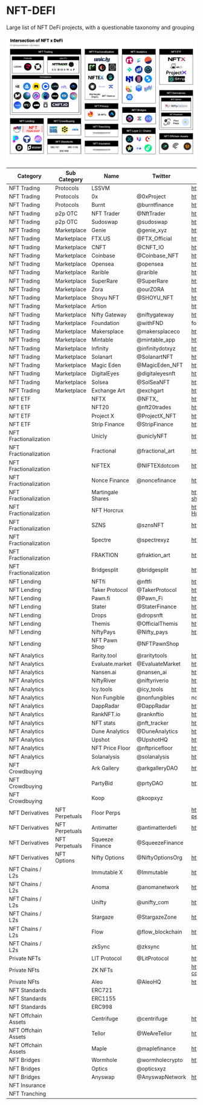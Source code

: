 # NFT-DEFI
Large list of NFT DeFi projects, with a questionable taxonomy and grouping

![graphic](NFTxDeFi.png)


| Category              | Sub Category   | Name              | Twitter          | Link                                                |
|-----------------------|----------------|-------------------|------------------|-----------------------------------------------------|
| NFT Trading           | Protocols      | LSSVM             |                  | https://0xmons.xyz/assets/nftamm.pdf                |
| NFT Trading           | Protocols      | 0x                | @0xProject       | https://0x.org/                                     |
| NFT Trading           | Protocols      | Burnt             | @burntfinance    | https://www.burnt.com/                              |
| NFT Trading           | p2p OTC        | NFT Trader        | @NftTrader       | https://www.nfttrader.io/                           |
| NFT Trading           | p2p OTC        | Sudoswap          | @sudoswap        | https://sudoswap.xyz/#/                             |
| NFT Trading           | Marketplace    | Genie             | @genie_xyz       | https://genie.xyz                                   |
| NFT Trading           | Marketplace    | FTX.US            | @FTX_Official    | https://ftx.com/en/nfts                             |
| NFT Trading           | Marketplace    | CNFT              | @CNFT_IO         | https://cnft.io/                                    |
| NFT Trading           | Marketplace    | Coinbase          | @Coinbase_NFT    | https://coinbase.com/                               |
| NFT Trading           | Marketplace    | Opensea           | @opensea         | https://opensea.io/                                 |
| NFT Trading           | Marketplace    | Rarible           | @rarible         | https://rarible.com/                                |
| NFT Trading           | Marketplace    | SuperRare         | @SuperRare       | https://superrare.com/                              |
| NFT Trading           | Marketplace    | Zora              | @ourZORA         | https://zora.co/                                    |
| NFT Trading           | Marketplace    | Shoyu NFT         | @SHOYU_NFT       | https://www.shoyunft.com/                           |
| NFT Trading           | Marketplace    | Artion            |                  | https://artion.io/                                  |
| NFT Trading           | Marketplace    | Nifty Gateway     | @niftygateway    |  https://niftygateway.com/                          |
| NFT Trading           | Marketplace    | Foundation        | @withFND         |  foundation.app                                     |
| NFT Trading           | Marketplace    | Makersplace       | @makersplaceco   |  https://makersplace.com/                           |
| NFT Trading           | Marketplace    | Mintable          | @mintable_app    |  https://mintable.app/                              |
| NFT Trading           | Marketplace    | Infinity          | @infinitydotxyz  | https://infinity.xyz/                               |
| NFT Trading           | Marketplace    | Solanart          | @SolanartNFT     | https://solanart.io/                                |
| NFT Trading           | Marketplace    | Magic Eden        | @MagicEden_NFT   | https://magiceden.io/                               |
| NFT Trading           | Marketplace    | DigitalEyes       | @digitaleyesnft  | https://digitaleyes.market/                         |
| NFT Trading           | Marketplace    | Solsea            | @SolSeaNFT       | https://solsea.io/                                  |
| NFT Trading           | Marketplace    | Exchange Art      | @exchgart        | https://exchange.art/                               |
| NFT ETF               |                | NFTX              | @NFTX_           | https://nftx.io/                                    |
| NFT ETF               |                | NFT20             | @nft20trades     | https://nft20.io/                                   |
| NFT ETF               |                | Project X         | @ProjectX_NFT    | https://www.projectxnft.com/                        |
| NFT ETF               |                | Strip Finance     | @StripFinance    | https://strip.finance/                              |
| NFT Fractionalization |                | Unicly            | @uniclyNFT       | https://www.unic.ly/                                |
| NFT Fractionalization |                | Fractional        | @fractional_art  | https://fractional.art/                             |
| NFT Fractionalization |                | NIFTEX            | @NIFTEXdotcom    | https://niftex.com/                                 |
| NFT Fractionalization |                | Nonce Finance     | @noncefinance    | https://noncefinance.com/                           |
| NFT Fractionalization |                | Martingale Shares |                  | https://www.paradigm.xyz/2021/09/martingale-shares/ |
| NFT Fractionalization |                | NFT Horcrux       |                  | https://github.com/pringao-chevere/NFT-Horcrux      |
| NFT Fractionalization |                | SZNS              | @sznsNFT         | https://szns.io/                                    |
| NFT Fractionalization |                | Spectre           | @spectrexyz      | https://spectre.xyz/                                |
| NFT Fractionalization |                | FRAKTION          | @fraktion_art    | https://www.fraktion.art/                           |
| NFT Fractionalization |                | Bridgesplit       | @bridgesplit     | https://www.bridgesplit.com/                        |
| NFT Lending           |                | NFTfi             | @nftfi           | https://nftfi.com/                                  |
| NFT Lending           |                | Taker Protocol    | @TakerProtocol   | https://taker.org/                                  |
| NFT Lending           |                | Pawn.fi           | @Pawn_Fi         | https://www.pawn.fi/                                |
| NFT Lending           |                | Stater            | @StaterFinance   | https://stater.co/                                  |
| NFT Lending           |                | Drops             | @dropsnft        | https://drops.co/                                   |
| NFT Lending           |                | Themis            | @OfficialThemis  | https://themis.exchange/                            |
| NFT Lending           |                | NiftyPays         | @Nifty_pays      | https://www.niftypays.com/                          |
| NFT Lending           |                | NFT Pawn Shop     | @NFTPawnShop     |                                                     |
| NFT Analytics         |                | Rarity.tool       | @raritytools     | https://rarity.tools/                               |
| NFT Analytics         |                | Evaluate.market   | @EvaluateMarket  | https://evaluate.market                             |
| NFT Analytics         |                | Nansen.ai         | @nansen_ai       | https://www.nansen.ai/                              |
| NFT Analytics         |                | NiftyRiver        | @niftyriverio    | https://www.niftyriver.io/                          |
| NFT Analytics         |                | Icy.tools         | @icy_tools       | https://icy.tools/                                  |
| NFT Analytics         |                | Non Fungible      | @nonfungibles    |  nonfungible.com                                    |
| NFT Analytics         |                | DappRadar         | @DappRadar       |  https://dappradar.com/nft                          |
| NFT Analytics         |                | RankNFT.io        | @ranknftio       |  https://ranknft.io/                                |
| NFT Analytics         |                | NFT stats         | @nft_tracker     | https://www.nft-stats.com/                          |
| NFT Analytics         |                | Dune Analytics    | @DuneAnalytics   | https://dune.xyz/                                   |
| NFT Analytics         |                | Upshot            | @UpshotHQ        | https://upshot.io/                                  |
| NFT Analytics         |                | NFT Price Floor   | @nftpricefloor   | https://nftpricefloor.com/                          |
| NFT Analytics         |                | Solanalysis       | @solanalysis     | https://solanalysis.com/                            |
| NFT Crowdbuying       |                | Ark Gallery       | @arkgalleryDAO   | https://ark.gallery                                 |
| NFT Crowdbuying       |                | PartyBid          | @prtyDAO         | https://www.partybid.app/                           |
| NFT Crowdbuying       |                | Koop              | @koopxyz         |                                                     |
| NFT Derivatives       | NFT Perpetuals | Floor Perps       |                  | https://www.paradigm.xyz/2021/08/floor-perps/       |
| NFT Derivatives       | NFT Perpetuals | Antimatter        | @antimatterdefi  | https://antimatter.finance/                         |
| NFT Derivatives       | NFT Perpetuals | Squeeze Finance   | @SqueezeFinance  |                                                     |
| NFT Derivatives       | NFT Options    | Nifty Options     | @NiftyOptionsOrg | https://niftyoptions.org/                           |
| NFT Chains / L2s      |                | Immutable X       | @Immutable       | https://www.immutable.com/                          |
| NFT Chains / L2s      |                | Anoma             | @anomanetwork    | https://anoma.network/                              |
| NFT Chains / L2s      |                | Unifty            | @unifty_com      | https://unifty.io/                                  |
| NFT Chains / L2s      |                | Stargaze          | @StargazeZone    | https://stargaze.zone/                              |
| NFT Chains / L2s      |                | Flow              | @flow_blockchain | https://www.onflow.org/                             |
| NFT Chains / L2s      |                | zkSync            | @zksync          | https://zksync.io/dev/nfts.html                     |
| Private NFTs          |                | LIT Protocol      | @LitProtocol     | https://litprotocol.com/                            |
| Private NFts          |                | ZK NFTs           |                  | https://github.com/centrifuge/zk-nft-demo-contract  |
| Private NFts          |                | Aleo              | @AleoHQ          | https://aleohq.com                                  |
| NFT Standards         |                | ERC721            |                  |                                                     |
| NFT Standards         |                | ERC1155           |                  |                                                     |
| NFT Standards         |                | ERC998            |                  |                                                     |
| NFT Offchain Assets   |                | Centrifuge        | @centrifuge      | https://centrifuge.io/                              |
| NFT Offchain Assets   |                | Tellor            | @WeAreTellor     | https://www.tellor.io/                              |
| NFT Offchain Assets   |                | Maple             | @maplefinance    | https://www.maple.finance/                          |
| NFT Bridges           |                | Wormhole          | @wormholecrypto  | https://wormholebridge.com/#/                       |
| NFT Bridges           |                | Optics            | @opticsxyz       |                                                     |
| NFT Bridges           |                | Anyswap           | @AnyswapNetwork  | https://anyswap.exchange/                           |
| NFT Insurance         |                |                   |                  |                                                     |
| NFT Tranching         |                |                   |                  |                                                     |